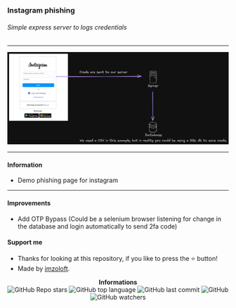 ## <h3>Instagram phishing</h3>

<h6>Simple express server to logs credentials</h6>

---

<img src="assets/demo.png" width="700px" />

---

<h4>Information</h4>

- Demo phishing page for instagram

---

<h4>Improvements</h4>

- Add OTP Bypass (Could be a selenium browser listening for change in the database and login automatically to send 2fa code)

<h4>Support me</h4>

- Thanks for looking at this repository, if you like to press the ⭐ button!
- Made by [imzoloft](https://github.com/imzoloft).

<p align="center">
    <b>Informations</b><br>
    <img alt="GitHub Repo stars" src="https://img.shields.io/github/stars/imzoloft/instagram-phishing?color=fff">
    <img alt="GitHub top language" src="https://img.shields.io/github/languages/top/imzoloft/instagram-phishing?color=fff">
    <img alt="GitHub last commit" src="https://img.shields.io/github/last-commit/imzoloft/instagram-phishing?color=fff">
    <img alt="GitHub" src="https://img.shields.io/github/license/imzoloft/instagram-phishing?color=fff">
    <img alt="GitHub watchers" src="https://img.shields.io/github/watchers/imzoloft/instagram-phishing?color=fff">
</p>
